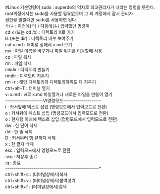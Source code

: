 #Linux 기본명령어
sudo : superdo의 약자로 최고관리자가 내리는 명령을 뜻한다.<br>
       root계정에서는 sudo를 사용할 필요없으며 그 외 계정에서 잠시 관리자<br>
       권한을 빌릴때만 sudo를 사용하면 된다.<br>
↑/↓ : 이전에(↑) / 다음에(↓) 입력했던 명령어<br>
cd x (또는 cd /x) : 디렉토리 X로 가기<br>
ls (또는 dir) : 디렉토리 내부 보여주기<br>
cat x.md : 터미널 상에서 x.md 보기<br>
mv : 파일 이름을 바꾸거나 파일 위치를 이동할때 사용<br>
cp : 파일 복사<br>
rm : 파일 삭제<br>
mkdir : 디렉토리 만들기<br>
rmdir : 디렉토리 지우기<br>
rm -r : 해당 디렉토리와 디렉토리하위도 다 지우기<br>
ctrl+alt+T : 터미널 열기<br>
vi x.md : vi로 x.md 파일열거나 새로운 파일을 만들어 열기<br>
-------------------VI명령모드-------------------<br>
i : 커서앞에 텍스트 삽입 (명령모드에서 입력모드로 전환)<br>
a : 커서뒤에 텍스트 삽입 (명령모드에서 입력모드로 전환)<br>
o : 현재행 아래에 텍스트 삽입 (명령모드에서 입력모드로 전환)<br>
dw : 한 단어 삭제<br>
dd : 한 줄 삭제<br>
D : 커서부터 행 끝까지 삭제<br>
x : 한 글자 삭제<br>
esc : 입력모드에서 명령모드로 전환<br>
:wq : 저장후 종료<br>
:q : 종료<br>
-----------------------------------------------*<br>
ctrl+shift+c : (터미널상에서)복사<br>
ctrl+shift+v : (터미널상에서)붙여넣기<br>
ctrl+shift+f : (터미널상에서)검색
